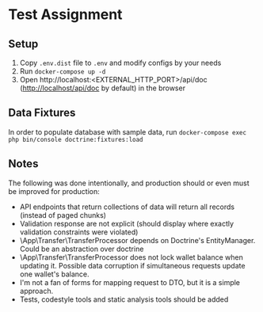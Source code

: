 # Test Assignment

## Setup
1. Copy `.env.dist` file to `.env` and modify configs by your needs
2. Run `docker-compose up -d`
3. Open http://localhost:<EXTERNAL_HTTP_PORT>/api/doc ([http://localhost/api/doc](http://localhost/api/doc) by default) in the browser

## Data Fixtures

In order to populate database with sample data, run `docker-compose exec php bin/console doctrine:fixtures:load`

## Notes

The following was done intentionally, and production should or even must be improved for production:

- API endpoints that return collections of data will return all records (instead of paged chunks)
- Validation response are not explicit (should display where exactly validation constraints were violated)
- \App\Transfer\TransferProcessor depends on Doctrine's EntityManager. Could be an abstraction over doctrine
- \App\Transfer\TransferProcessor does not lock wallet balance when updating it. Possible data corruption if simultaneous requests update one wallet's balance.
- I'm not a fan of forms for mapping request to DTO, but it is a simple approach.
- Tests, codestyle tools and static analysis tools should be added